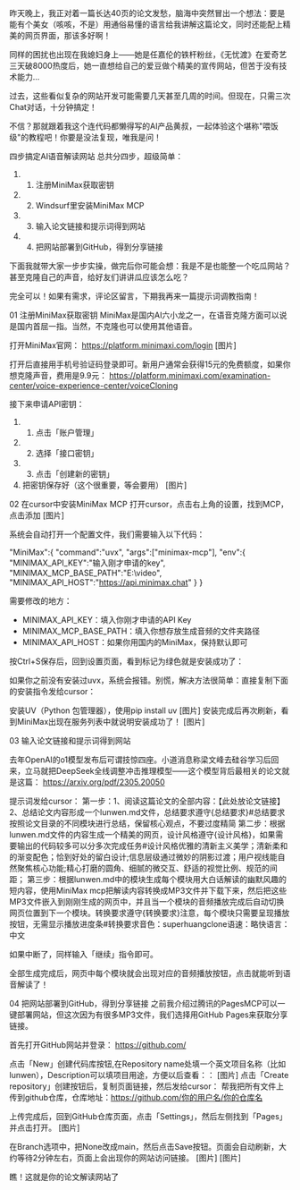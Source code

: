 昨天晚上，我正对着一篇长达40页的论文发愁，脑海中突然冒出一个想法：要是能有个美女（咳咳，不是）用通俗易懂的语言给我讲解这篇论文，同时还能配上精美的网页界面，那该多好啊！

同样的困扰也出现在我媳妇身上——她是任嘉伦的铁杆粉丝，《无忧渡》在爱奇艺三天破8000热度后，她一直想给自己的爱豆做个精美的宣传网站，但苦于没有技术能力...

过去，这些看似复杂的网站开发可能需要几天甚至几周的时间。但现在，只需三次Chat对话，十分钟搞定！

不信？那就跟着我这个连代码都懒得写的AI产品黄叔，一起体验这个堪称"喂饭级"的教程吧！你要是没法复现，唯我是问！

四步搞定AI语音解读网站
总共分四步，超级简单：
1. 1. 注册MiniMax获取密钥
2. 2. Windsurf里安装MiniMax MCP
3. 3. 输入论文链接和提示词得到网站
4. 4. 把网站部署到GitHub，得到分享链接

下面我就带大家一步步实操，做完后你可能会想：我是不是也能整一个吃瓜网站？甚至克隆自己的声音，给好友们讲讲瓜应该怎么吃？

完全可以！如果有需求，评论区留言，下期我再来一篇提示词调教指南！

01 注册MiniMax获取密钥
MiniMax是国内AI六小龙之一，在语音克隆方面可以说是国内首屈一指。当然，不克隆也可以使用其他语音。

打开MiniMax官网：
https://platform.minimaxi.com/login
[图片]

打开后直接用手机号验证码登录即可。新用户通常会获得15元的免费额度，如果你想克隆声音，费用是9.9元：
https://platform.minimaxi.com/examination-center/voice-experience-center/voiceCloning

接下来申请API密钥：
1. 1. 点击「账户管理」
2. 2. 选择「接口密钥」
3. 3. 点击「创建新的密钥」
4. 把密钥保存好（这个很重要，等会要用）
[图片]

02 在cursor中安装MiniMax MCP
打开cursor，点击右上角的设置，找到MCP，点击添加
[图片]

系统会自动打开一个配置文件，我们需要输入以下代码：

"MiniMax":{
        "command":"uvx",
        "args":["minimax-mcp"],
        "env":{
          "MINIMAX_API_KEY":"输入刚才申请的key",
          "MINIMAX_MCP_BASE_PATH":"E:\\video",
          "MINIMAX_API_HOST":"https://api.minimax.chat"
        }
      }

需要修改的地方：
- MINIMAX_API_KEY：填入你刚才申请的API Key
- MINIMAX_MCP_BASE_PATH：填入你想存放生成音频的文件夹路径
- MINIMAX_API_HOST：如果你用国内的MiniMax，保持默认即可

按Ctrl+S保存后，回到设置页面，看到标记为绿色就是安装成功了：

如果你之前没有安装过uvx，系统会报错。别慌，解决方法很简单：直接复制下面的安装指令发给cursor：

安装UV（Python 包管理器），使用pip install uv
[图片]
安装完成后再次刷新，看到MiniMax出现在服务列表中就说明安装成功了！
[图片]

03 输入论文链接和提示词得到网站

去年OpenAI的o1模型发布后可谓技惊四座。小道消息称梁文峰去硅谷学习后回来，立马就把DeepSeek全线调整冲击推理模型——这个模型背后最相关的论文就是这篇：
https://arxiv.org/pdf/2305.20050

提示词发给cursor：
第一步：1、阅读这篇论文的全部内容：【此处放论文链接】2、总结论文内容形成一个lunwen.md文件，总结要求遵守{总结要求}#总结要求按照论文目录的不同模块进行总结，保留核心观点，不要过度精简
第二步：根据lunwen.md文件的内容生成一个精美的网页，设计风格遵守{设计风格}，如果需要输出的代码较多可以分多次完成任务#设计风格优雅的清新主义美学；清新柔和的渐变配色；恰到好处的留白设计;信息层级通过微妙的阴影过渡；用户视线能自然聚焦核心功能;精心打磨的圆角、细腻的微交互、舒适的视觉比例、规范的间距；
第三步：根据lunwen.md中的模块生成每个模块用大白话解读的幽默风趣的短内容，使用MiniMax mcp把解读内容转换成MP3文件并下载下来，然后把这些MP3文件嵌入到刚刚生成的网页中，并且当一个模块的音频播放完成后自动切换网页位置到下一个模块。转换要求遵守{转换要求}注意，每个模块只需要呈现播放按钮，无需显示播放进度条#转换要求音色：superhuangclone语速：略快语言：中文

如果中断了，同样输入「继续」指令即可。

全部生成完成后，网页中每个模块就会出现对应的音频播放按钮，点击就能听到语音解读了！

04 把网站部署到GitHub，得到分享链接
之前我介绍过腾讯的PagesMCP可以一键部署网站，但这次因为有很多MP3文件，我们选择用GitHub Pages来获取分享链接。

首先打开GitHub网站并登录：
https://github.com/

点击「New」创建代码库按钮,在Repository name处填一个英文项目名称（比如lunwen），Description可以填项目用途，方便以后查看：：
[图片]
点击「Create repository」创建按钮后，复制页面链接，然后发给cursor：
帮我把所有文件上传到github仓库，仓库地址：https://github.com/你的用户名/你的仓库名

上传完成后，回到GitHub仓库页面，点击「Settings」，然后左侧找到「Pages」并点击打开。
[图片]

在Branch选项中，把None改成main，然后点击Save按钮。页面会自动刷新，大约等待2分钟左右，页面上会出现你的网站访问链接。
[图片]
[图片]

瞧！这就是你的论文解读网站了

